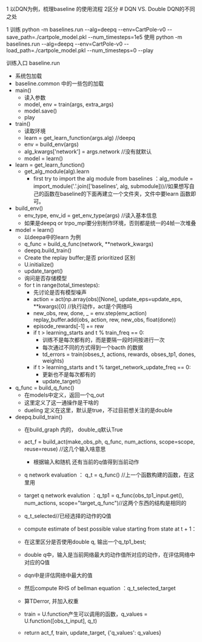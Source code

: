 

1 以DQN为例，梳理baseline 的使用流程
2区分 # DQN VS. Double DQN的不同之处

1 训练
python -m baselines.run --alg=deepq --env=CartPole-v0 --save_path=./cartpole_model.pkl --num_timesteps=1e5
使用
python -m baselines.run --alg=deepq --env=CartPole-v0 --load_path=./cartpole_model.pkl --num_timesteps=0 --play

训练入口 baseline.run 
+ 系统包加载
+ baseline.common 中的一些包的加载
+ main()
     + 读入参数
     + model, env = train(args, extra_args)
     + model.save()
     + play
+ train()
    + 读取环境
    + learn = get_learn_function(args.alg) //deepq
    + env = build_env(args)
    + alg_kwargs['network'] = args.network //没有就默认
    + model = learn()
+ learn = get_learn_function()
    + get_alg_module(alg).learn
        +  first try to import the alg module from baselines ：alg_module = import_module('.'.join(['baselines', alg, submodule]))//如果想写自己的函数在baseline的下面再建立一个文件夹，文件中要learn 函数即可。
+ build_env()
    + env_type, env_id = get_env_type(args) //读入基本信息
    + 如果是deepq or trpo_mpi要分别制作环境，否则都是统一的4帧一次堆叠
+ model = learn()
    + 以deepa中的learn 为例
    + q_func = build_q_func(network, **network_kwargs)
    + deepq.build_train()
    + Create the replay buffer;是否 prioritized 区别
    + U.initialize()
    + update_target()
    + 询问是否存储模型
    + for t in range(total_timesteps):
        + 先讨论是否有模型噪声
        + action = act(np.array(obs)[None], update_eps=update_eps, **kwargs)[0] //执行动作，act是个网络吗
        + new_obs, rew, done, _ = env.step(env_action)
        replay_buffer.add(obs, action, rew, new_obs, float(done))
        + episode_rewards[-1] += rew
        + if t > learning_starts and t % train_freq == 0:
            + 训练不是每次都有的，而是要隔一段时间按进行一次
            + 每次通过不同的方式得到一个bacth 的数据
            + td_errors = train(obses_t, actions, rewards, obses_tp1, dones, weights)
        + if t > learning_starts and t % target_network_update_freq == 0:
            + 更新也不是每次都有的
            + update_target()
+ q_func = build_q_func()
    + 在models中定义，返回一个q_out
    + 这里定义了这一通操作是干啥的
    + dueling 定义在这里，默认是true，不过目前想关注的是double
+ deepq.build_train()
    + 在build_graph 内的， double_q默认True
    + act_f = build_act(make_obs_ph, q_func, num_actions, scope=scope, reuse=reuse) //这几个输入啥意思
        + 根据输入和随机 还有当前的q值得到当前动作
    +  q network evaluation ： q_t = q_func() //上一个函数构建的函数，在这里用
    + target q network evalution ：q_tp1 = q_func(obs_tp1_input.get(), num_actions, scope="target_q_func")//这两个东西的结构是相同的
    + q_t_selected//已经选择的动作的Q值
    
    + compute estimate of best possible value starting from state at t + 1：
    + 在这里区分是否使用double q, 输出一个q_tp1_best;
    + double q中，输入是当前网络最大的动作值所对应的动作，在评估网络中对应的Q值
    + dqn中是评估网络中最大的值
    + 然后compute RHS of bellman equation ：q_t_selected_target
    + 算TDerror, 并加入权重
    + train = U.function产生可以调用的函数，q_values = U.function([obs_t_input], q_t)
    + return act_f, train, update_target, {'q_values': q_values}





